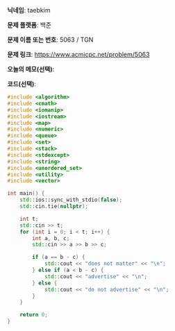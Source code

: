 **닉네임**: taebkim

**문제 플랫폼**: 백준

**문제 이름 또는 번호**: 5063 / TGN

**문제 링크**: https://www.acmicpc.net/problem/5063

**오늘의 메모(선택)**:

**코드(선택)**:

```c++
#include <algorithm>
#include <cmath>
#include <iomanip>
#include <iostream>
#include <map>
#include <numeric>
#include <queue>
#include <set>
#include <stack>
#include <stdexcept>
#include <string>
#include <unordered_set>
#include <utility>
#include <vector>

int main() {
    std::ios::sync_with_stdio(false);
    std::cin.tie(nullptr);

    int t;
    std::cin >> t;
    for (int i = 0; i < t; i++) {
        int a, b, c;
        std::cin >> a >> b >> c;

        if (a == b - c) {
            std::cout << "does not matter" << "\n";
        } else if (a < b - c) {
            std::cout << "advertise" << "\n";
        } else {
            std::cout << "do not advertise" << "\n";
        }
    }

    return 0;
}

```